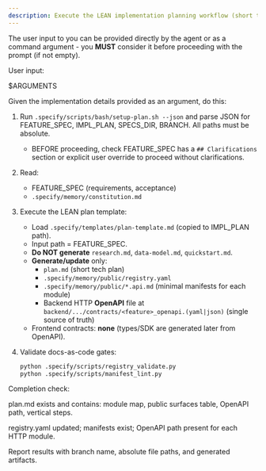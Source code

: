 ```yaml
---
description: Execute the LEAN implementation planning workflow (short tech plan + module boundaries + single-source contracts).
---
```


The user input to you can be provided directly by the agent or as a command argument - you **MUST** consider it before proceeding with the prompt (if not empty).

User input:

$ARGUMENTS

Given the implementation details provided as an argument, do this:

1. Run `.specify/scripts/bash/setup-plan.sh --json` and parse JSON for FEATURE_SPEC, IMPL_PLAN, SPECS_DIR, BRANCH. All paths must be absolute.
   - BEFORE proceeding, check FEATURE_SPEC has a `## Clarifications` section or explicit user override to proceed without clarifications.

2. Read:
   - FEATURE_SPEC (requirements, acceptance)
   - `.specify/memory/constitution.md`

3. Execute the LEAN plan template:
   - Load `.specify/templates/plan-template.md` (copied to IMPL_PLAN path).
   - Input path = FEATURE_SPEC.
   - **Do NOT generate** `research.md`, `data-model.md`, `quickstart.md`.
   - **Generate/update** only:
     * `plan.md` (short tech plan)
     * `.specify/memory/public/registry.yaml`
     * `.specify/memory/public/*.api.md` (minimal manifests for each module)
     * Backend HTTP **OpenAPI** file at `backend/.../contracts/<feature>_openapi.(yaml|json)` (single source of truth)
   - Frontend contracts: **none** (types/SDK are generated later from OpenAPI).

4. Validate docs-as-code gates:
   ```bash
   python .specify/scripts/registry_validate.py
   python .specify/scripts/manifest_lint.py
   ```
Completion check:

plan.md exists and contains: module map, public surfaces table, OpenAPI path, vertical steps.

registry.yaml updated; manifests exist; OpenAPI path present for each HTTP module.

Report results with branch name, absolute file paths, and generated artifacts.
